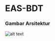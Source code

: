 # EAS-BDT

### Gambar Arsitektur

![alt text](https://github.com/Samsudhuha/EAS-BDT/ss/arsitektur.png?raw=true)